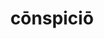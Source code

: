 ---
title: cōnspiciō
meaning: to notice
ch: 4
pos: verb
secondppstem: cōnspic
infend: ere
infhyph: -ere
conjugation: third
---